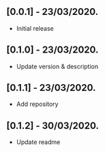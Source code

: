 ## [0.0.1] - 23/03/2020.
- Initial release

## [0.1.0] - 23/03/2020.
- Update version & description

## [0.1.1] - 23/03/2020.
- Add repository

## [0.1.2] - 30/03/2020.
- Update readme

